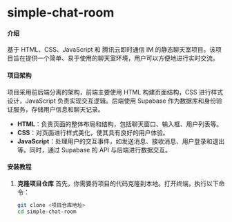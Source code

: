 # simple-chat-room

#### 介绍
基于 HTML、CSS、JavaScript 和 腾讯云即时通信 IM 的静态聊天室项目。该项目旨在提供一个简单、易于使用的聊天室环境，用户可以方便地进行实时交流。

#### 项目架构
项目采用前后端分离的架构，前端主要使用 HTML 构建页面结构，CSS 进行样式设计，JavaScript 负责实现交互逻辑。后端使用 Supabase 作为数据库和身份验证服务，存储用户信息和聊天记录。

- **HTML**：负责页面的整体布局和结构，包括聊天窗口、输入框、用户列表等。
- **CSS**：对页面进行样式美化，使其具有良好的用户体验。
- **JavaScript**：处理用户的交互事件，如发送消息、接收消息、用户登录和退出等。同时，通过 Supabase 的 API 与后端进行数据交互。


#### 安装教程
1. **克隆项目仓库**
   首先，你需要将项目的代码克隆到本地。打开终端，执行以下命令：
   ```bash
   git clone <项目仓库地址>
   cd simple-chat-room
